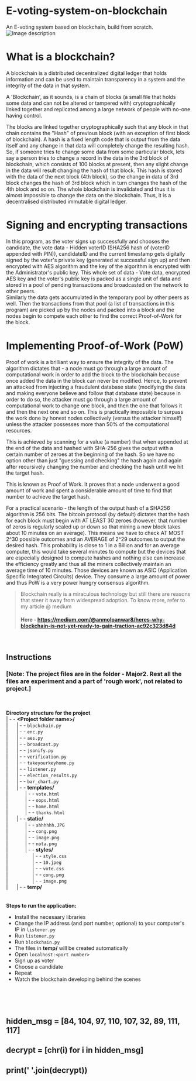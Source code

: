 # E-voting-system-on-blockchain
An E-voting system based on blockchain, build from scratch.
![Image description](https://github.com/anmolpanwar/E-voting-system-on-blockchain/blob/master/Major2/cover.png)


# What is a blockchain?
 A blockchain is a distributed decentralized digital ledger that holds information and can be used to maintain transparency in a system and the integrity of the data in that system.

 A 'Blockchain', as it sounds, is a chain of blocks (a small file that holds some data and can not be altered or tampered with) cryptographically linked together and replicated among a large network of people with no-one having control.
 
 The blocks are linked together cryptographically such that any block in that chain contains the "Hash" of previous block (with an exception of first block of blockchain). A hash is a fixed length code that is output from the data itself and any change in that data will completely change the resulting hash.
 So, if someone tries to change some data from some particular block, lets say a person tries to change a record in the data in the 3rd block of blockchain, which consists of 100 blocks at present, then any slight change in the data will result changing the hash of that block. This hash is stored with the data of the next block (4th block), so the change in data of 3rd block changes the hash of 3rd block which in turn changes the hash of the 4th block and so on. The whole blockchain is invalidated and thus it is almost impossible to change the data on the blockchain. Thus, it is a decentralised distributed immutable digital ledger.
 
 # Signing and encrypting transactions
 In this program, as the voter signs up successfully and chooses the candidate, the vote data - Hidden voterID (SHA256 hash of (voterID appended with PIN)), candidateID and the current timestamp gets digitally signed by the voter's private key (generated at successful sign up) and then encrypted with AES algorithm and the key of the algorithm is encrypted with the Administrator's public key. This whole set of data - Vote data, encrypted AES key and the voter's public key is packed as a single unit of data and stored in a pool of pending transactions and broadcasted on the network to other peers. <br>
Similarly the data gets accumulated in the temporary pool by other peers as well. Then the transactions from that pool (a list of transactions in this program) are picked up by the nodes and packed into a block and the nodes begin to compete each other to find the correct Proof-of-Work for the block.
 
 # Implementing Proof-of-Work (PoW)
 Proof of work is a brilliant way to ensure the integrity of the data. The algorithm dictates that - a node must go through a large amount of computational work in order to add the block to the blockchain because once added the data in the block can never be modified. Hence, to prevent an attacked from injecting a fraudulent database state (modifying the data and making everyone believe and follow that database state) because in order to do so, the attacker must go through a large amount of computational work to change one block, and then the one that follows it and then the next one and so on. This is practically impossible to surpass the work done by honest nodes collectively (versus the attacker himself) unless the attacker possesses more than 50% of the computational resources.
 
 This is achieved by scanning for a value (a number) that when appended at the end of the data and hashed with SHA-256 gives the output with a certain number of zeroes at the beginning of the hash. So we have no option other than just "guessing and checking" the hash again and again after recursively changing the number and checking the hash untill we hit the target hash.
 
 This is known as Proof of Work. It proves that a node underwent a good amount of work and spent a considerable amount of time to find that number to achieve the target hash.


 For a practical scenario - the length of the output hash of a SHA256 algorithm is 256 bits. The bitcoin protocol (by default) dictates that the hash for each block must begin with AT LEAST 30 zeroes (however, that number of zeros is regularly scaled up or down so that mining a new block takes about 10 minutes on an average). This means we have to check AT MOST 2^30 possible outcomes and an AVERAGE of 2^29 outcomes to output the desired hash.
 This probability is close to 1 in a Billion and for an average computer, this would take several minutes to compute but the devices that are especially designed to compute hashes and nothing else can increase the efficiency greatly and thus all the miners collectively maintain an average time of 10 minutes. Those devices are known as ASIC (Application Specific Integrated Circuits) device. They consume a large amount of power and thus PoW is a very power hungry consensus algorithm.

> Blockchain really is a miraculous technology but still there are reasons that steer it away from widespread adoption. To know more, refer to my article @ medium
> #### Here - https://medium.com/@anmolpanwar8/heres-why-blockchain-is-not-yet-ready-to-gain-traction-ac92c323d84d  
<br>

## Instructions  
### \[Note: The project files are in the folder - Major2. Rest all the files are experiment and a part of 'rough work', not related to project.]
<br>

**Directory structure for the project**  
| - - **\<Project folder name\>/**  
| &nbsp;&nbsp;&nbsp;&nbsp; | - - `blockchain.py`  
| &nbsp;&nbsp;&nbsp;&nbsp; | - - `enc.py`  
| &nbsp;&nbsp;&nbsp;&nbsp; | - - `aes.py`<br>
| &nbsp;&nbsp;&nbsp;&nbsp; | - - `broadcast.py`  
| &nbsp;&nbsp;&nbsp;&nbsp; | - - `jsonify.py`  
| &nbsp;&nbsp;&nbsp;&nbsp; | - - `verification.py`  
| &nbsp;&nbsp;&nbsp;&nbsp; | - - `takeyourkeyhome.py`  
| &nbsp;&nbsp;&nbsp;&nbsp; | - - `listener.py`  
| &nbsp;&nbsp;&nbsp;&nbsp; | - - `election_results.py`  
| &nbsp;&nbsp;&nbsp;&nbsp; | - - `bar_chart.py`  
| &nbsp;&nbsp;&nbsp;&nbsp; | - - **templates/**  
| &nbsp;&nbsp;&nbsp;&nbsp;&nbsp;&nbsp;&nbsp;&nbsp;&nbsp;&nbsp; | - - `vote.html`  
| &nbsp;&nbsp;&nbsp;&nbsp;&nbsp;&nbsp;&nbsp;&nbsp;&nbsp;&nbsp; | - - `oops.html`  
| &nbsp;&nbsp;&nbsp;&nbsp;&nbsp;&nbsp;&nbsp;&nbsp;&nbsp;&nbsp; | - - `home.html`  
| &nbsp;&nbsp;&nbsp;&nbsp;&nbsp;&nbsp;&nbsp;&nbsp;&nbsp;&nbsp; | - - `thanks.html`  
| &nbsp;&nbsp;&nbsp;&nbsp; | - - **static/**  
| &nbsp;&nbsp;&nbsp;&nbsp;&nbsp;&nbsp;&nbsp;&nbsp;&nbsp;&nbsp; | - - `shhhhhh.JPG`  
| &nbsp;&nbsp;&nbsp;&nbsp;&nbsp;&nbsp;&nbsp;&nbsp;&nbsp;&nbsp; | - - `cong.png`  
| &nbsp;&nbsp;&nbsp;&nbsp;&nbsp;&nbsp;&nbsp;&nbsp;&nbsp;&nbsp; | - - `image.png`  
| &nbsp;&nbsp;&nbsp;&nbsp;&nbsp;&nbsp;&nbsp;&nbsp;&nbsp;&nbsp; | - - `nota.png`  
| &nbsp;&nbsp;&nbsp;&nbsp;&nbsp;&nbsp;&nbsp;&nbsp;&nbsp;&nbsp; | - - **styles/**  
| &nbsp;&nbsp;&nbsp;&nbsp;&nbsp;&nbsp;&nbsp;&nbsp;&nbsp;&nbsp;&nbsp;&nbsp;&nbsp;&nbsp;&nbsp; | - - `style.css`  
| &nbsp;&nbsp;&nbsp;&nbsp;&nbsp;&nbsp;&nbsp;&nbsp;&nbsp;&nbsp;&nbsp;&nbsp;&nbsp;&nbsp;&nbsp; | - - `10.jpeg`  
| &nbsp;&nbsp;&nbsp;&nbsp;&nbsp;&nbsp;&nbsp;&nbsp;&nbsp;&nbsp;&nbsp;&nbsp;&nbsp;&nbsp;&nbsp; | - - `vote.css`  
| &nbsp;&nbsp;&nbsp;&nbsp;&nbsp;&nbsp;&nbsp;&nbsp;&nbsp;&nbsp;&nbsp;&nbsp;&nbsp;&nbsp;&nbsp; | - - `cong.png`  
| &nbsp;&nbsp;&nbsp;&nbsp;&nbsp;&nbsp;&nbsp;&nbsp;&nbsp;&nbsp;&nbsp;&nbsp;&nbsp;&nbsp;&nbsp; | - - `image.png`  
| &nbsp;&nbsp;&nbsp;&nbsp; | - - **temp/**  
<br>
<br>
**Steps to run the application:**  
* Install the necesaary libraries  
* Change the IP address (and port number, optional) to your computer's IP in `listener.py`<br>
* Run `listener.py`<br>
* Run `blockchain.py`  
* The files in **temp/** will be created automatically  
* Open `localhost:<port number>`
* Sign up as voter
* Choose a candidate
* Repeat
* Watch the blockchain developing behind the scenes
<br>
<br>
<br>

## hidden_msg = [84, 104, 97, 110, 107, 32, 89, 111, 117]
## decrypt = [chr(i) for i in hidden_msg]
## print(' '.join(decrypt))
